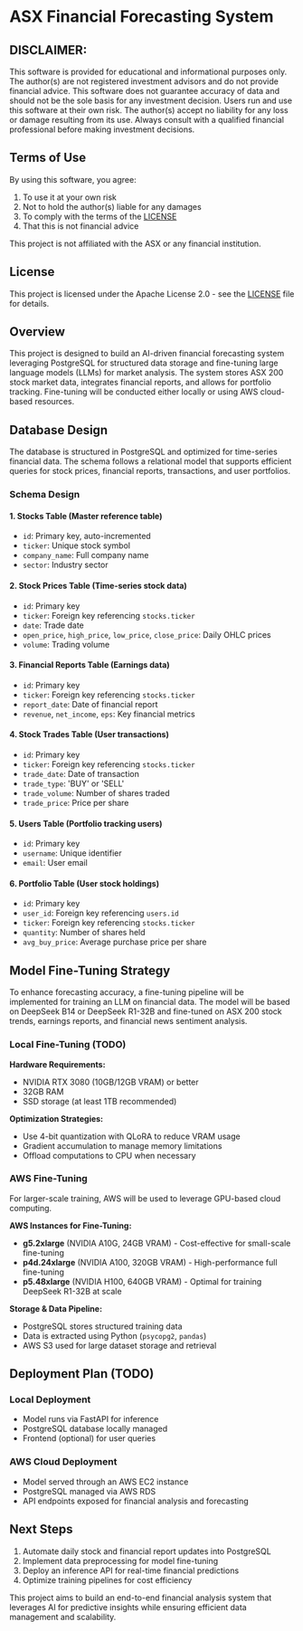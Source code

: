 # ASX Financial Forecasting System

## DISCLAIMER:
This software is provided for educational and informational purposes only.
The author(s) are not registered investment advisors and do not provide financial advice.
This software does not guarantee accuracy of data and should not be the sole basis for any investment decision.
Users run and use this software at their own risk. The author(s) accept no liability for any loss or damage 
resulting from its use. Always consult with a qualified financial professional before making investment decisions.

## Terms of Use

By using this software, you agree:
1. To use it at your own risk
2. Not to hold the author(s) liable for any damages
3. To comply with the terms of the [LICENSE](LICENSE)
4. That this is not financial advice

This project is not affiliated with the ASX or any financial institution.

## License

This project is licensed under the Apache License 2.0 - see the [LICENSE](LICENSE) file for details.

## Overview
This project is designed to build an AI-driven financial forecasting system leveraging PostgreSQL for structured data storage and fine-tuning large language models (LLMs) for market analysis. The system stores ASX 200 stock market data, integrates financial reports, and allows for portfolio tracking. Fine-tuning will be conducted either locally or using AWS cloud-based resources.

## Database Design
The database is structured in PostgreSQL and optimized for time-series financial data. The schema follows a relational model that supports efficient queries for stock prices, financial reports, transactions, and user portfolios.

### Schema Design
#### 1. **Stocks Table** (Master reference table)
- `id`: Primary key, auto-incremented
- `ticker`: Unique stock symbol
- `company_name`: Full company name
- `sector`: Industry sector

#### 2. **Stock Prices Table** (Time-series stock data)
- `id`: Primary key
- `ticker`: Foreign key referencing `stocks.ticker`
- `date`: Trade date
- `open_price`, `high_price`, `low_price`, `close_price`: Daily OHLC prices
- `volume`: Trading volume

#### 3. **Financial Reports Table** (Earnings data)
- `id`: Primary key
- `ticker`: Foreign key referencing `stocks.ticker`
- `report_date`: Date of financial report
- `revenue`, `net_income`, `eps`: Key financial metrics

#### 4. **Stock Trades Table** (User transactions)
- `id`: Primary key
- `ticker`: Foreign key referencing `stocks.ticker`
- `trade_date`: Date of transaction
- `trade_type`: 'BUY' or 'SELL'
- `trade_volume`: Number of shares traded
- `trade_price`: Price per share

#### 5. **Users Table** (Portfolio tracking users)
- `id`: Primary key
- `username`: Unique identifier
- `email`: User email

#### 6. **Portfolio Table** (User stock holdings)
- `id`: Primary key
- `user_id`: Foreign key referencing `users.id`
- `ticker`: Foreign key referencing `stocks.ticker`
- `quantity`: Number of shares held
- `avg_buy_price`: Average purchase price per share

## Model Fine-Tuning Strategy
To enhance forecasting accuracy, a fine-tuning pipeline will be implemented for training an LLM on financial data. The model will be based on DeepSeek B14 or DeepSeek R1-32B and fine-tuned on ASX 200 stock trends, earnings reports, and financial news sentiment analysis.

### Local Fine-Tuning (TODO)
**Hardware Requirements:**
- NVIDIA RTX 3080 (10GB/12GB VRAM) or better
- 32GB RAM
- SSD storage (at least 1TB recommended)

**Optimization Strategies:**
- Use 4-bit quantization with QLoRA to reduce VRAM usage
- Gradient accumulation to manage memory limitations
- Offload computations to CPU when necessary

### AWS Fine-Tuning
For larger-scale training, AWS will be used to leverage GPU-based cloud computing.

**AWS Instances for Fine-Tuning:**
- **g5.2xlarge** (NVIDIA A10G, 24GB VRAM) - Cost-effective for small-scale fine-tuning
- **p4d.24xlarge** (NVIDIA A100, 320GB VRAM) - High-performance full fine-tuning
- **p5.48xlarge** (NVIDIA H100, 640GB VRAM) - Optimal for training DeepSeek R1-32B at scale

**Storage & Data Pipeline:**
- PostgreSQL stores structured training data
- Data is extracted using Python (`psycopg2`, `pandas`)
- AWS S3 used for large dataset storage and retrieval

## Deployment Plan (TODO)
### Local Deployment
- Model runs via FastAPI for inference
- PostgreSQL database locally managed
- Frontend (optional) for user queries

### AWS Cloud Deployment
- Model served through an AWS EC2 instance
- PostgreSQL managed via AWS RDS
- API endpoints exposed for financial analysis and forecasting

## Next Steps
1. Automate daily stock and financial report updates into PostgreSQL
2. Implement data preprocessing for model fine-tuning
3. Deploy an inference API for real-time financial predictions
4. Optimize training pipelines for cost efficiency

This project aims to build an end-to-end financial analysis system that leverages AI for predictive insights while ensuring efficient data management and scalability.

